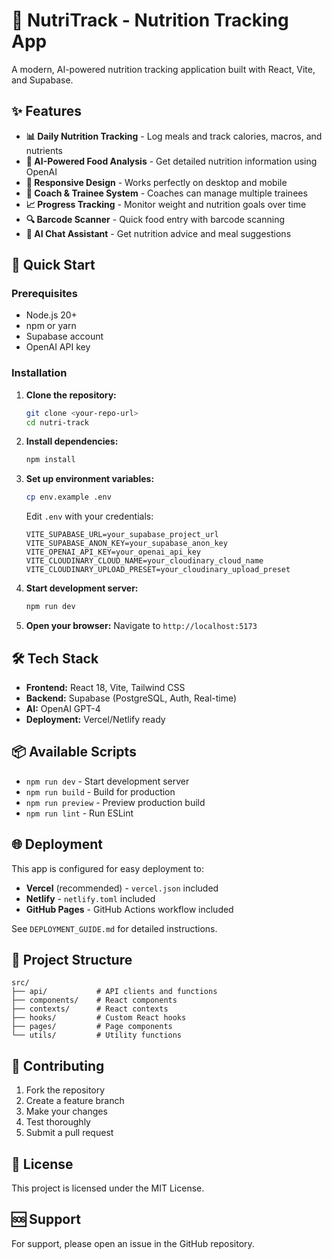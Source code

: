 # 🥗 NutriTrack - Nutrition Tracking App

A modern, AI-powered nutrition tracking application built with React, Vite, and Supabase.

## ✨ Features

- **📊 Daily Nutrition Tracking** - Log meals and track calories, macros, and nutrients
- **🤖 AI-Powered Food Analysis** - Get detailed nutrition information using OpenAI
- **📱 Responsive Design** - Works perfectly on desktop and mobile
- **👥 Coach & Trainee System** - Coaches can manage multiple trainees
- **📈 Progress Tracking** - Monitor weight and nutrition goals over time
- **🔍 Barcode Scanner** - Quick food entry with barcode scanning
- **💬 AI Chat Assistant** - Get nutrition advice and meal suggestions

## 🚀 Quick Start

### Prerequisites

- Node.js 20+ 
- npm or yarn
- Supabase account
- OpenAI API key

### Installation

1. **Clone the repository:**
   ```bash
   git clone <your-repo-url>
   cd nutri-track
   ```

2. **Install dependencies:**
   ```bash
   npm install
   ```

3. **Set up environment variables:**
   ```bash
   cp env.example .env
   ```
   
   Edit `.env` with your credentials:
   ```env
   VITE_SUPABASE_URL=your_supabase_project_url
   VITE_SUPABASE_ANON_KEY=your_supabase_anon_key
   VITE_OPENAI_API_KEY=your_openai_api_key
   VITE_CLOUDINARY_CLOUD_NAME=your_cloudinary_cloud_name
   VITE_CLOUDINARY_UPLOAD_PRESET=your_cloudinary_upload_preset
   ```

4. **Start development server:**
   ```bash
   npm run dev
   ```

5. **Open your browser:**
   Navigate to `http://localhost:5173`

## 🛠️ Tech Stack

- **Frontend:** React 18, Vite, Tailwind CSS
- **Backend:** Supabase (PostgreSQL, Auth, Real-time)
- **AI:** OpenAI GPT-4
- **Deployment:** Vercel/Netlify ready

## 📦 Available Scripts

- `npm run dev` - Start development server
- `npm run build` - Build for production
- `npm run preview` - Preview production build
- `npm run lint` - Run ESLint

## 🌐 Deployment

This app is configured for easy deployment to:

- **Vercel** (recommended) - `vercel.json` included
- **Netlify** - `netlify.toml` included  
- **GitHub Pages** - GitHub Actions workflow included

See `DEPLOYMENT_GUIDE.md` for detailed instructions.

## 📁 Project Structure

```
src/
├── api/           # API clients and functions
├── components/    # React components
├── contexts/      # React contexts
├── hooks/         # Custom React hooks
├── pages/         # Page components
└── utils/         # Utility functions
```

## 🤝 Contributing

1. Fork the repository
2. Create a feature branch
3. Make your changes
4. Test thoroughly
5. Submit a pull request

## 📄 License

This project is licensed under the MIT License.

## 🆘 Support

For support, please open an issue in the GitHub repository.

